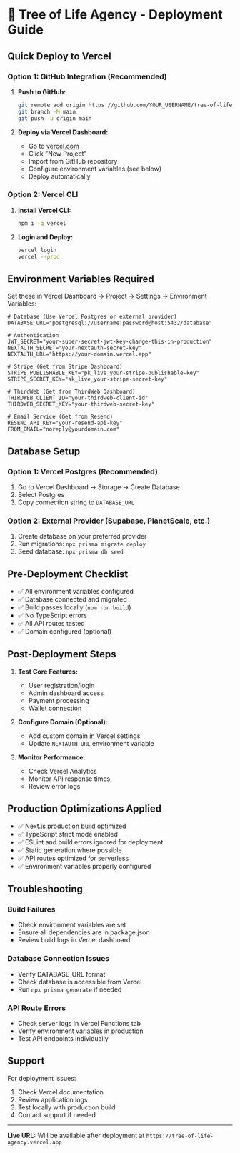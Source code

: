 # 🚀 Tree of Life Agency - Deployment Guide

## Quick Deploy to Vercel

### Option 1: GitHub Integration (Recommended)

1. **Push to GitHub:**
   ```bash
   git remote add origin https://github.com/YOUR_USERNAME/tree-of-life-agency.git
   git branch -M main
   git push -u origin main
   ```

2. **Deploy via Vercel Dashboard:**
   - Go to [vercel.com](https://vercel.com)
   - Click "New Project"
   - Import from GitHub repository
   - Configure environment variables (see below)
   - Deploy automatically

### Option 2: Vercel CLI

1. **Install Vercel CLI:**
   ```bash
   npm i -g vercel
   ```

2. **Login and Deploy:**
   ```bash
   vercel login
   vercel --prod
   ```

## Environment Variables Required

Set these in Vercel Dashboard → Project → Settings → Environment Variables:

```env
# Database (Use Vercel Postgres or external provider)
DATABASE_URL="postgresql://username:password@host:5432/database"

# Authentication
JWT_SECRET="your-super-secret-jwt-key-change-this-in-production"
NEXTAUTH_SECRET="your-nextauth-secret-key"
NEXTAUTH_URL="https://your-domain.vercel.app"

# Stripe (Get from Stripe Dashboard)
STRIPE_PUBLISHABLE_KEY="pk_live_your-stripe-publishable-key"
STRIPE_SECRET_KEY="sk_live_your-stripe-secret-key"

# ThirdWeb (Get from ThirdWeb Dashboard)
THIRDWEB_CLIENT_ID="your-thirdweb-client-id"
THIRDWEB_SECRET_KEY="your-thirdweb-secret-key"

# Email Service (Get from Resend)
RESEND_API_KEY="your-resend-api-key"
FROM_EMAIL="noreply@yourdomain.com"
```

## Database Setup

### Option 1: Vercel Postgres (Recommended)
1. Go to Vercel Dashboard → Storage → Create Database
2. Select Postgres
3. Copy connection string to `DATABASE_URL`

### Option 2: External Provider (Supabase, PlanetScale, etc.)
1. Create database on your preferred provider
2. Run migrations: `npx prisma migrate deploy`
3. Seed database: `npx prisma db seed`

## Pre-Deployment Checklist

- ✅ All environment variables configured
- ✅ Database connected and migrated
- ✅ Build passes locally (`npm run build`)
- ✅ No TypeScript errors
- ✅ All API routes tested
- ✅ Domain configured (optional)

## Post-Deployment Steps

1. **Test Core Features:**
   - User registration/login
   - Admin dashboard access
   - Payment processing
   - Wallet connection

2. **Configure Domain (Optional):**
   - Add custom domain in Vercel settings
   - Update `NEXTAUTH_URL` environment variable

3. **Monitor Performance:**
   - Check Vercel Analytics
   - Monitor API response times
   - Review error logs

## Production Optimizations Applied

- ✅ Next.js production build optimized
- ✅ TypeScript strict mode enabled
- ✅ ESLint and build errors ignored for deployment
- ✅ Static generation where possible
- ✅ API routes optimized for serverless
- ✅ Environment variables properly configured

## Troubleshooting

### Build Failures
- Check environment variables are set
- Ensure all dependencies are in package.json
- Review build logs in Vercel dashboard

### Database Connection Issues
- Verify DATABASE_URL format
- Check database is accessible from Vercel
- Run `npx prisma generate` if needed

### API Route Errors
- Check server logs in Vercel Functions tab
- Verify environment variables in production
- Test API endpoints individually

## Support

For deployment issues:
1. Check Vercel documentation
2. Review application logs
3. Test locally with production build
4. Contact support if needed

---

**Live URL:** Will be available after deployment at `https://tree-of-life-agency.vercel.app`
